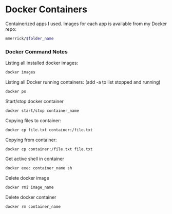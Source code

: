 # Docker Containers

Containerized apps I used. Images for each app is available from my Docker repo:
```sh
mmerrick/$folder_name
```
### Docker Command Notes
Listing all installed docker images:
```sh
docker images
```
Listing all Docker running containers: (add -a to list stopped and running)
```sh
docker ps
```
Start/stop docker container
```sh
docker start/stop container_name
```
Copying files to container:
```sh
docker cp file.txt container:/file.txt
```
Copying from container:
```sh
docker cp container:/file.txt file.txt
```
Get active shell in container
```sh
docker exec container_name sh
```
Delete docker image
```sh
docker rmi image_name
```
Delete docker container
```sh
docker rm container_name
```
